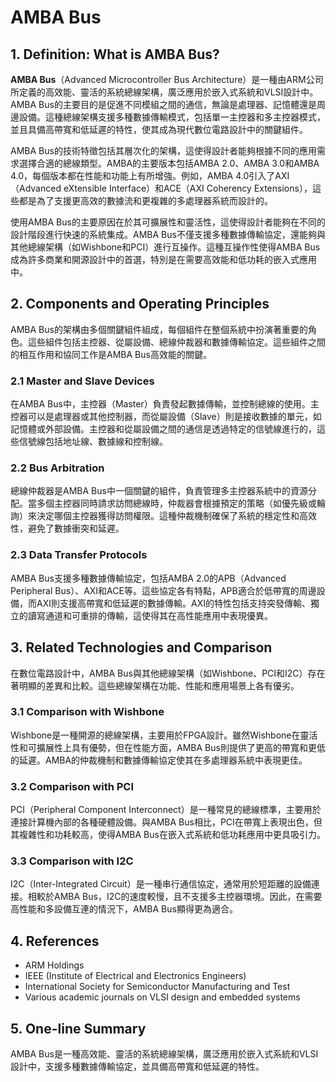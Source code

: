 # AMBA Bus

## 1. Definition: What is **AMBA Bus**?
**AMBA Bus**（Advanced Microcontroller Bus Architecture）是一種由ARM公司所定義的高效能、靈活的系統總線架構，廣泛應用於嵌入式系統和VLSI設計中。AMBA Bus的主要目的是促進不同模組之間的通信，無論是處理器、記憶體還是周邊設備。這種總線架構支援多種數據傳輸模式，包括單一主控器和多主控器模式，並且具備高帶寬和低延遲的特性，使其成為現代數位電路設計中的關鍵組件。

AMBA Bus的技術特徵包括其層次化的架構，這使得設計者能夠根據不同的應用需求選擇合適的總線類型。AMBA的主要版本包括AMBA 2.0、AMBA 3.0和AMBA 4.0，每個版本都在性能和功能上有所增強。例如，AMBA 4.0引入了AXI（Advanced eXtensible Interface）和ACE（AXI Coherency Extensions），這些都是為了支援更高效的數據流和更複雜的多處理器系統而設計的。

使用AMBA Bus的主要原因在於其可擴展性和靈活性，這使得設計者能夠在不同的設計階段進行快速的系統集成。AMBA Bus不僅支援多種數據傳輸協定，還能夠與其他總線架構（如Wishbone和PCI）進行互操作。這種互操作性使得AMBA Bus成為許多商業和開源設計中的首選，特別是在需要高效能和低功耗的嵌入式應用中。

## 2. Components and Operating Principles
AMBA Bus的架構由多個關鍵組件組成，每個組件在整個系統中扮演著重要的角色。這些組件包括主控器、從屬設備、總線仲裁器和數據傳輸協定。這些組件之間的相互作用和協同工作是AMBA Bus高效能的關鍵。

### 2.1 Master and Slave Devices
在AMBA Bus中，主控器（Master）負責發起數據傳輸，並控制總線的使用。主控器可以是處理器或其他控制器，而從屬設備（Slave）則是接收數據的單元，如記憶體或外部設備。主控器和從屬設備之間的通信是透過特定的信號線進行的，這些信號線包括地址線、數據線和控制線。

### 2.2 Bus Arbitration
總線仲裁器是AMBA Bus中一個關鍵的組件，負責管理多主控器系統中的資源分配。當多個主控器同時請求訪問總線時，仲裁器會根據預定的策略（如優先級或輪詢）來決定哪個主控器獲得訪問權限。這種仲裁機制確保了系統的穩定性和高效性，避免了數據衝突和延遲。

### 2.3 Data Transfer Protocols
AMBA Bus支援多種數據傳輸協定，包括AMBA 2.0的APB（Advanced Peripheral Bus）、AXI和ACE等。這些協定各有特點，APB適合於低帶寬的周邊設備，而AXI則支援高帶寬和低延遲的數據傳輸。AXI的特性包括支持突發傳輸、獨立的讀寫通道和可重排的傳輸，這使得其在高性能應用中表現優異。

## 3. Related Technologies and Comparison
在數位電路設計中，AMBA Bus與其他總線架構（如Wishbone、PCI和I2C）存在著明顯的差異和比較。這些總線架構在功能、性能和應用場景上各有優劣。

### 3.1 Comparison with Wishbone
Wishbone是一種開源的總線架構，主要用於FPGA設計。雖然Wishbone在靈活性和可擴展性上具有優勢，但在性能方面，AMBA Bus則提供了更高的帶寬和更低的延遲。AMBA的仲裁機制和數據傳輸協定使其在多處理器系統中表現更佳。

### 3.2 Comparison with PCI
PCI（Peripheral Component Interconnect）是一種常見的總線標準，主要用於連接計算機內部的各種硬體設備。與AMBA Bus相比，PCI在帶寬上表現出色，但其複雜性和功耗較高，使得AMBA Bus在嵌入式系統和低功耗應用中更具吸引力。

### 3.3 Comparison with I2C
I2C（Inter-Integrated Circuit）是一種串行通信協定，通常用於短距離的設備連接。相較於AMBA Bus，I2C的速度較慢，且不支援多主控器環境。因此，在需要高性能和多設備互連的情況下，AMBA Bus顯得更為適合。

## 4. References
- ARM Holdings
- IEEE (Institute of Electrical and Electronics Engineers)
- International Society for Semiconductor Manufacturing and Test
- Various academic journals on VLSI design and embedded systems

## 5. One-line Summary
AMBA Bus是一種高效能、靈活的系統總線架構，廣泛應用於嵌入式系統和VLSI設計中，支援多種數據傳輸協定，並具備高帶寬和低延遲的特性。